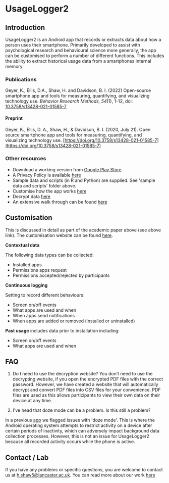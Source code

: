 # UsageLogger2

## Introduction
UsageLogger2 is an Android app that records or extracts data about how a person uses their smartphone. Primarily developed to assist with psychological research and behavioural science more generally, the app can be customised to perform a number of different functions. This includes the ability to extract historical usage data from a smartphones internal memory.  

### Publications

Geyer, K., Ellis, D.A., Shaw, H. and Davidson, B. I. (2022) Open-source smartphone app and tools for measuring, quantifying, and visualizing technology use. <em>Behavior Research Methods, 54</em>(1), 1-12, doi: [10.3758/s13428-021-01585-7](https://doi.org/10.3758/s13428-021-01585-7)

#### Preprint
Geyer, K., Ellis, D. A., Shaw, H., & Davidson, B. I. (2020, July 21). Open source smartphone app and tools for measuring, quantifying, and visualizing technology use. [https://doi.org/10.3758/s13428-021-01585-7](https://doi.org/10.3758/s13428-021-01585-7)

### Other resources
- Download a working version from [Google Play Store](https://play.google.com/store/apps/details?id=geyerk.sensorlab.suselogger). 
- A Privacy Policy is available [here](https://usagelogger2.netlify.app/privacy/)
- Sample data and scripts (in R and Python) are supplied. See 'sample data and scripts' folder above.
- Customise how the app works [here](https://usageloggersetup.netlify.app/)
- Decrypt data [here](https://usageloggerdecryptwebsite.netlify.app/)
- An extensive walk through can be found [here](https://u-log-walk.netlify.app/)

## Customisation

This is discussed in detail as part of the academic paper above (see above link). The customisation website can be found [here](https://usageloggersetup.netlify.app/).

**Contextual data**

The following data types can be collected:

- Installed apps
- Permissions apps request
- Permissions accepted/rejected by participants

**Continuous logging** 

Setting to record different behaviours:

- Screen on/off events
- What apps are used and when
- When apps send notifications
- When apps are added or removed (installed or uninstalled)

**Past usage** includes data prior to installation including:

- Screen on/off events
- What apps are used and when

## FAQ

1. Do I need to use the decryption website?
You don’t need to use the decrypting website, if you open the encrypted PDF files with the correct password. However, we have created a website that will automatically decrypt and convert PDF files into CSV files for your convenience. PDF files are used as this allows participants to view their own data on their device at any time. 

3. I've head that doze mode can be a problem. Is this still a problem?

In a previous [app](https://github.com/kris-geyer/pegLog) we flagged issues with 'doze mode'. This is where the Android operating system attempts to restrict activity on a device after certain periods of inactivity, which can adversely impact background data collection processes. However, this is not an issue for UsageLogger2 because all recorded activity occurs while the phone is active. 

## Contact / Lab
If you have any problems or specific questions, you are welcome to contact us at <a href="mailto:h.shaw5@lancaster.ac.uk">h.shaw5@lancaster.ac.uk</a>. You can read more about our work [here](https://psychsensorlab.com/)